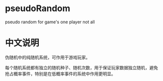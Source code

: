 pseudoRandom
============

pseudo random for game's one player not all

中文说明
============

伪随机中的纯随机系统，可作用于游戏玩家。

每个随机系统都有独立的随机种子、随机次数，用于保证玩家数据独立随机，避免抢占概率事件，特别是在低概率事件的系统中作用更明显。
